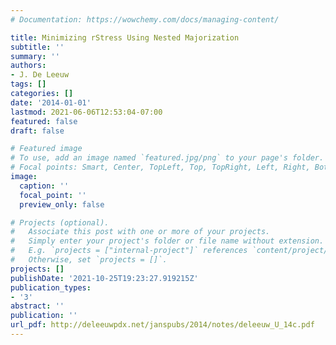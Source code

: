 ```yaml
---
# Documentation: https://wowchemy.com/docs/managing-content/

title: Minimizing rStress Using Nested Majorization
subtitle: ''
summary: ''
authors:
- J. De Leeuw
tags: []
categories: []
date: '2014-01-01'
lastmod: 2021-06-06T12:53:04-07:00
featured: false
draft: false

# Featured image
# To use, add an image named `featured.jpg/png` to your page's folder.
# Focal points: Smart, Center, TopLeft, Top, TopRight, Left, Right, BottomLeft, Bottom, BottomRight.
image:
  caption: ''
  focal_point: ''
  preview_only: false

# Projects (optional).
#   Associate this post with one or more of your projects.
#   Simply enter your project's folder or file name without extension.
#   E.g. `projects = ["internal-project"]` references `content/project/deep-learning/index.md`.
#   Otherwise, set `projects = []`.
projects: []
publishDate: '2021-10-25T19:23:27.919215Z'
publication_types:
- '3'
abstract: ''
publication: ''
url_pdf: http://deleeuwpdx.net/janspubs/2014/notes/deleeuw_U_14c.pdf
---
```

